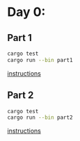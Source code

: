 # Day 0:

<!-- ![Completed](completed.png) -->

## Part 1

```bash
cargo test
cargo run --bin part1
```

[instructions](https://adventofcode.com/2023/day/13)


## Part 2

```bash
cargo test
cargo run --bin part2
```

[instructions](https://adventofcode.com/2023/day/13#part2)
